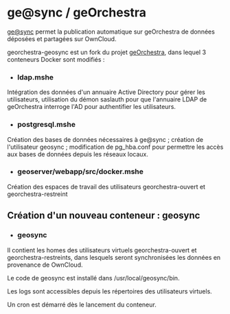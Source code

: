 # ge@sync / geOrchestra

[ge@sync](https://github.com/MSHE-Ledoux/geosync) permet la publication automatique sur geOrchestra de données déposées et partagées sur OwnCloud.

georchestra-geosync est un fork du projet [geOrchestra](https://github.com/georchestra/georchestra), dans lequel 3 conteneurs Docker sont modifiés :

- ### ldap.mshe

Intégration des données d'un annuaire Active Directory pour gérer les utilisateurs, utilisation du démon saslauth pour que l'annuaire LDAP de geOrchestra interroge l'AD pour authentifier les utilisateurs.

- ### postgresql.mshe

Création des bases de données nécessaires à ge@sync ; création de l'utilisateur geosync ; 
modification de pg_hba.conf pour permettre les accès aux bases de données depuis les réseaux locaux.

- ### geoserver/webapp/src/docker.mshe

Création des espaces de travail des utilisateurs georchestra-ouvert et georchestra-restreint

## Création d'un nouveau conteneur : geosync

- ### geosync

Il contient les homes des utilisateurs virtuels georchestra-ouvert et georchestra-restreints, dans lesquels seront synchronisées les données en provenance de OwnCloud.

Le code de geosync est installé dans /usr/local/geosync/bin.

Les logs sont accessibles depuis les répertoires des utilisateurs virtuels.

Un cron est démarré dès le lancement du conteneur.



